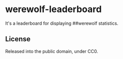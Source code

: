 # werewolf-leaderboard
It's a leaderboard for displaying ##werewolf statistics.

## License
Released into the public domain, under CC0.
